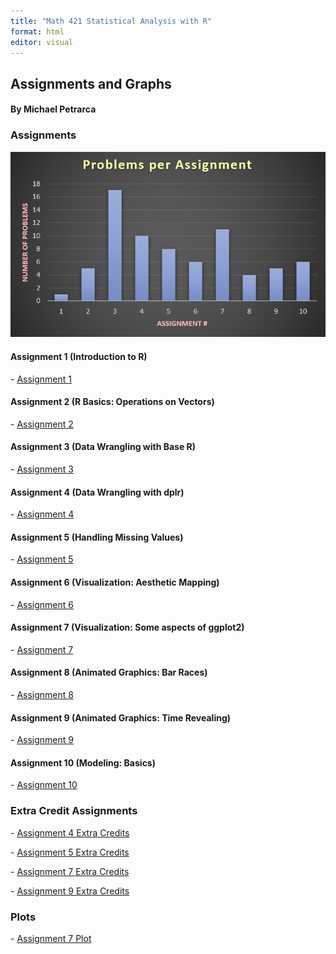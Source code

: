 ```yaml
---
title: "Math 421 Statistical Analysis with R"
format: html
editor: visual
---
```


## Assignments and Graphs

#### By Michael Petrarca

### Assignments

![](IndexPhoto1.png)

#### Assignment 1 (Introduction to R)

\- [Assignment 1](Assignment-1.html)

#### Assignment 2 (R Basics: Operations on Vectors)

\- [Assignment 2](assignment2.html)

#### Assignment 3 (Data Wrangling with Base R)

\- [Assignment 3](assignment3.html)

#### Assignment 4 (Data Wrangling with dplr)

\- [Assignment 4](assignment4.html)

#### Assignment 5 (Handling Missing Values)

\- [Assignment 5](assignment5.html)

#### Assignment 6 (Visualization: Aesthetic Mapping)

\- [Assignment 6](assignment6.html)

#### Assignment 7 (Visualization: Some aspects of ggplot2)

\- [Assignment 7](assignment7.html)

#### Assignment 8 (Animated Graphics: Bar Races)

\- [Assignment 8](Assingment8.html)

#### Assignment 9 (Animated Graphics: Time Revealing)

\- [Assignment 9](assignment9.html)

#### Assignment 10 (Modeling: Basics)

\- [Assignment 10](Assignment10.html)

### Extra Credit Assignments

\- [Assignment 4 Extra Credits](assignment4_extra_credits.html)

\- [Assignment 5 Extra Credits](assignment5_extra_credits.html)

\- [Assignment 7 Extra Credits](assignment7_extra_credits.html)

\- [Assignment 9 Extra Credits](Assignment_9_Extra_Credits.html)

### Plots

\- [Assignment 7 Plot](billionaires.png)
